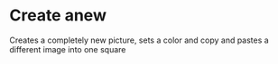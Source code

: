 # Create anew

Creates a completely new picture, sets a color and copy and pastes a different image into one square
